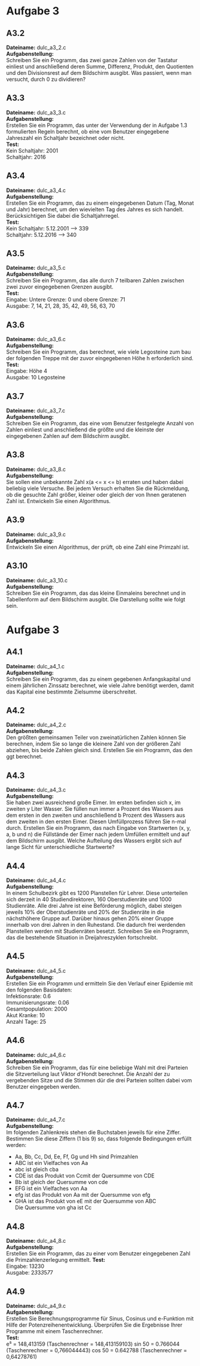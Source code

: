 # Aufgabe 3
## A3.2
**Dateiname:** dulc_a3_2.c  
**Aufgabenstellung:**  
Schreiben Sie ein Programm, das zwei ganze Zahlen von der Tastatur einliest und anschließend deren Summe, Differenz, Produkt, den Quotienten und den Divisionsrest auf dem Bildschirm ausgibt. Was passiert, wenn man versucht, durch 0 zu dividieren?  
## A3.3
**Dateiname:** dulc_a3_3.c  
**Aufgabenstellung:**  
Erstellen Sie ein Programm, das unter der Verwendung der in Aufgabe 1.3 formulierten Regeln berechnt, ob eine vom Benutzer eingegebene Jahreszahl ein Schaltjahr bezeichnet oder nicht.  
**Test:**  
Kein Schaltjahr: 2001  
Schaltjahr: 2016  
## A3.4
**Dateiname:** dulc_a3_4.c  
**Aufgabenstellung:**  
Erstellen Sie ein Programm, das zu einem eingegebenen Datum (Tag, Monat und Jahr) berechnet, um den wievielten Tag des Jahres es sich handelt. Berücksichtigen Sie dabei die Schaltjahrregel.  
**Test:**  
Kein Schaltjahr: 5.12.2001 --> 339  
Schaltjahr: 5.12.2016 --> 340  
## A3.5
**Dateiname:** dulc_a3_5.c  
**Aufgabenstellung:**  
Schreiben Sie ein Programm, das alle durch 7 teilbaren Zahlen zwischen zwei zuvor eingegebenen Grenzen ausgibt.  
**Test:**  
Eingabe: Untere Grenze: 0  und obere Grenze: 71  
Ausgabe: 7, 14, 21, 28, 35, 42, 49, 56, 63, 70  
## A3.6
**Dateiname:** dulc_a3_6.c  
**Aufgabenstellung:**  
Schreiben Sie ein Programm, das berechnet, wie viele Legosteine zum bau der folgenden Treppe mit der zuvor eingegebenen Höhe h erforderlich sind.  
**Test:**  
Eingabe: Höhe 4  
Ausgabe: 10 Legosteine  
## A3.7
**Dateiname:** dulc_a3_7.c  
**Aufgabenstellung:**  
Schreiben Sie ein Programm, das eine vom Benutzer festgelegte Anzahl von Zahlen einliest und anschließend die größte und die kleinste der eingegebenen Zahlen auf dem Bildschirm ausgibt.  
## A3.8
**Dateiname:** dulc_a3_8.c  
**Aufgabenstellung:**  
Sie sollen eine unbekannte Zahl x(a <= x <= b) erraten und haben dabei beliebig viele Versuche. Bei jedem Versuch erhalten Sie die Rückmeldung, ob die gesuchte Zahl größer, kleiner oder gleich der von Ihnen geratenen Zahl ist. Entwickeln Sie einen Algorithmus.  
## A3.9
**Dateiname:** dulc_a3_9.c  
**Aufgabenstellung:**  
Entwickeln Sie einen Algorithmus, der prüft, ob eine Zahl eine Primzahl ist.  
## A3.10
**Dateiname:** dulc_a3_10.c  
**Aufgabenstellung:**  
Schreiben Sie ein Programm, das das kleine Einmaleins berechnet und in Tabellenform auf dem Bildschirm ausgibt. Die Darstellung sollte wie folgt sein.  
# Aufgabe 3
## A4.1
**Dateiname:** dulc_a4_1.c  
**Aufgabenstellung:**  
Schreiben Sie ein Programm, das zu einem gegebenen Anfangskapital und einem jährlichen Zinssatz berechnet, wie viele Jahre benötigt werden, damit das Kapital eine bestimmte Zielsumme überschreitet.  
## A4.2
**Dateiname:** dulc_a4_2.c  
**Aufgabenstellung:**  
Den größten gemeinsamen Teiler von zweinatürlichen Zahlen können Sie berechnen, indem Sie so lange die kleinere Zahl von der größeren Zahl abziehen, bis beide Zahlen gleich sind. Erstellen Sie ein Programm, das den ggt berechnet.  
## A4.3
**Dateiname:** dulc_a4_3.c  
**Aufgabenstellung:**  
Sie haben zwei ausreichend große Eimer. Im ersten befinden sich x, im zweiten y Liter Wasser. Sie füllen nun immer a Prozent des Wassers aus dem ersten in den zweiten und anschließend b Prozent des Wassers aus dem zweiten in den ersten Eimer. Diesen Umfüllprozess führen Sie n-mal durch. Erstellen Sie ein Programm, das nach Eingabe von Startwerten (x, y, a, b und n) die Füllstände der Eimer nach jedem Umfüllen ermittelt und auf dem Bildschirm ausgibt. Welche Aufteilung des Wassers ergibt sich auf lange Sicht für unterschiedliche Startwerte?  
## A4.4
**Dateiname:** dulc_a4_4.c  
**Aufgabenstellung:**  
In einem Schulbezirk gibt es 1200 Planstellen für Lehrer. Diese unterteilen sich derzeit in 40 Studiendirektoren, 160 Oberstudienräte und 1000 Studienräte. Alle drei Jahre ist eine Beförderung möglich, dabei steigen jeweils 10% der Oberstudienräte und 20% der Studienräte in die nächsthöhere Gruppe auf. Darüber hinaus gehen 20% einer Gruppe innerhalb von drei Jahren in den Ruhestand. Die dadurch frei werdenden Planstellen werden mit Studienräten besetzt. Schreiben Sie ein Programm, das die bestehende Situation in Dreijahreszyklen fortschreibt.  
## A4.5
**Dateiname:** dulc_a4_5.c  
**Aufgabenstellung:**  
Erstellen Sie ein Programm und ermitteln Sie den Verlauf einer Epidemie mit den folgenden Basisdaten:  
Infektionsrate: 0.6  
Immunisierungsrate: 0.06  
Gesamtpopulation: 2000  
Akut Kranke: 10  
Anzahl Tage: 25  
## A4.6
**Dateiname:** dulc_a4_6.c  
**Aufgabenstellung:**  
Schreiben Sie ein Programm, das für eine beliebige Wahl mit drei Parteien die Sitzverteilung laut Viktor d'Hondt berechnet. Die Anzahl der zu vergebenden Sitze und die Stimmen dür die drei Parteien sollten dabei vom Benutzer eingegeben werden.  
## A4.7
**Dateiname:** dulc_a4_7.c  
**Aufgabenstellung:**  
Im folgenden Zahlenkreis stehen die Buchstaben jeweils für eine Ziffer. Bestimmen Sie diese Ziffern (1 bis 9) so, dass folgende Bedingungen erfüllt werden:  
+ Aa, Bb, Cc, Dd, Ee, Ff, Gg und Hh sind Primzahlen  
+ ABC ist ein Vielfaches von Aa  
+ abc ist gleich cba  
+ CDE ist das Produkt von Ccmit der Quersumme von CDE  
+ Bb ist gleich der Quersumme von cde  
+ EFG ist ein Vielfaches von Aa  
+ efg ist das Produkt von Aa mit der Quersumme von efg  
+ GHA ist das Produkt von eE mit der Quersumme von ABC  
Die Quersumme von gha ist Cc  
## A4.8
**Dateiname:** dulc_a4_8.c  
**Aufgabenstellung:**  
Erstellen Sie ein Programm, das zu einer vom Benutzer eingegebenen Zahl die Primzahlenzerlegung ermittelt.
**Test:**  
Eingabe: 13230  
Ausgabe: 2*3*3*3*5*7*7
## A4.9
**Dateiname:** dulc_a4_9.c  
**Aufgabenstellung:**  
Erstellen Sie Berechnungsprogramme für Sinus, Cosinus und e-Funktion mit Hilfe der Potenzreihenentwicklung. Überprüfen Sie die Ergebnisse Ihrer Programme mit einem Taschenrechner.  
**Test:**  
e⁵ = 148,413159 (Taschenrechner = 148,413159103)
sin 50 = 0.766044 (Taschenrechner = 0,766044443)
cos 50 = 0.642788 (Taschenrechner = 0,64278761)
